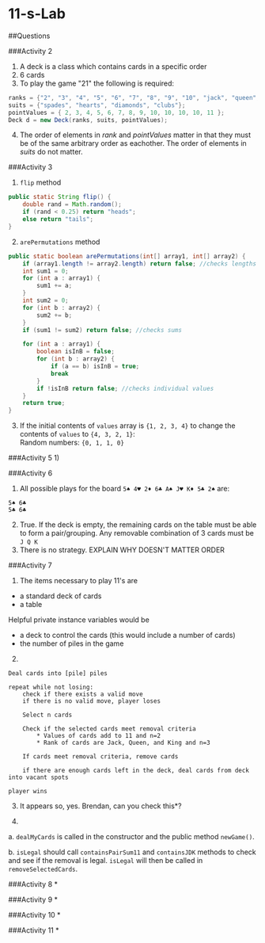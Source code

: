 # 11-s-Lab

##Questions

###Activity 2
1) A deck is a class which contains cards in a specific order  
2) 6 cards  
3) To play the game "21" the following is required:  
```java
ranks = {"2", "3", "4", "5", "6", "7", "8", "9", "10", "jack", "queen", "king", "ace"};
suits = {"spades", "hearts", "diamonds", "clubs"};
pointValues = { 2, 3, 4, 5, 6, 7, 8, 9, 10, 10, 10, 10, 11 };
Deck d = new Deck(ranks, suits, pointValues);
```
4) The order of elements in *rank* and *pointValues* matter in that they must be of the same arbitrary order as eachother. The order of elements in *suits* do not matter.

###Activity 3
1) ```flip``` method
```java
public static String flip() {
    double rand = Math.random();
    if (rand < 0.25) return "heads";
    else return "tails";
}
```
2) ```arePermutations``` method

```java
public static boolean arePermutations(int[] array1, int[] array2) {
    if (array1.length != array2.length) return false; //checks lengths
    int sum1 = 0;
    for (int a : array1) {
        sum1 += a;
    }
    int sum2 = 0;
    for (int b : array2) {
        sum2 += b;
    }
    if (sum1 != sum2) return false; //checks sums

    for (int a : array1) {
        boolean isInB = false;
        for (int b : array2) {
            if (a == b) isInB = true;
            break
        }
        if !isInB return false; //checks individual values
    }
    return true;
}
```

3) If the initial contents of ```values``` array is ```{1, 2, 3, 4}``` to change the contents of ```values``` to ```{4, 3, 2, 1}```:  
Random numbers: ```{0, 1, 1, 0}```

###Activity 5
1)

###Activity 6
1) All possible plays for the board ```5♠ 4♥ 2♦ 6♣ A♠ J♥ K♦ 5♣ 2♠``` are:  
```
5♠ 6♣
5♣ 6♣
```
2) True. If the deck is empty, the remaining cards on the table must be able to form a pair/grouping. Any removable combination of 3 cards must be ```J Q K```
3) There is no strategy. EXPLAIN WHY DOESN'T MATTER ORDER

###Activity 7
1) The items necessary to play 11's are
* a standard deck of cards
* a table

Helpful private instance variables would be
* a deck to control the cards (this would include a number of cards)
* the number of piles in the game

2)
```
Deal cards into [pile] piles

repeat while not losing:
    check if there exists a valid move
    if there is no valid move, player loses

    Select n cards

    Check if the selected cards meet removal criteria
        * Values of cards add to 11 and n=2
        * Rank of cards are Jack, Queen, and King and n=3

    If cards meet removal criteria, remove cards

    if there are enough cards left in the deck, deal cards from deck into vacant spots

player wins
```

3) It appears so, yes.  Brendan, can you check this*?

4)

a. `dealMyCards` is called in the constructor and the public method `newGame()`.

b. `isLegal` should call `containsPairSum11` and `containsJDK` methods to check and see if the removal is legal.  `isLegal` will then be called in `removeSelectedCards`.

###Activity 8
*

###Activity 9
*

###Activity 10
*

###Activity 11
*
